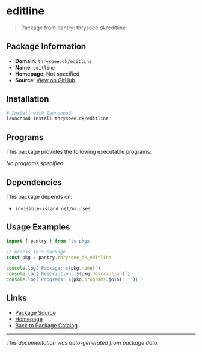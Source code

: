 # editline

> Package from pantry: thrysoee.dk/editline

## Package Information

- **Domain**: `thrysoee.dk/editline`
- **Name**: `editline`
- **Homepage**: Not specified
- **Source**: [View on GitHub](https://github.com/pkgxdev/pantry/tree/main/projects/thrysoee.dk/editline/package.yml)

## Installation

```bash
# Install with launchpad
launchpad install thrysoee.dk/editline
```

## Programs

This package provides the following executable programs:

*No programs specified*

## Dependencies

This package depends on:

- `invisible-island.net/ncurses`

## Usage Examples

```typescript
import { pantry } from 'ts-pkgx'

// Access this package
const pkg = pantry.thrysoee_dk_editline

console.log(`Package: ${pkg.name}`)
console.log(`Description: ${pkg.description}`)
console.log(`Programs: ${pkg.programs.join(', ')}`)
```

## Links

- [Package Source](https://github.com/pkgxdev/pantry/tree/main/projects/thrysoee.dk/editline/package.yml)
- [Homepage](#)
- [Back to Package Catalog](../package-catalog.md)

---

*This documentation was auto-generated from package data.*
